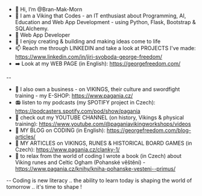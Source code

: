 - 👋 Hi, I’m @Bran-Mak-Morn
- 👀 I am a Viking that Codes - an IT enthusiast about Programming, AI, Education and Web App Development - using Python, Flask, Bootstrap & SQLAlchemy. 
- 🌱 Web App Developer
- 💞️ I enjoy creating & building and making ideas come to life
- 📫 Reach me through LINKEDIN and take a look at PROJECTS I've made: https://www.linkedin.com/in/jiri-svoboda-george-freedom/
- :arrow_right: Look at my WEB PAGE (in English): https://georgefreedom.com/
  
--
- :100: I also own a business - on VIKINGS, their culture and swordfight training - my E-SHOP: https://www.pagania.cz/
- :radio: listen to my podcasts (my SPOTIFY project in Czech): https://podcasters.spotify.com/pod/show/pagania
- :movie_camera: check out my YOUTUBE CHANNEL (on history, Vikings & physical training): https://www.youtube.com/@paganiavikingworkshops/videos
- :pencil: MY BLOG on CODING (in English): https://georgefreedom.com/blog-articles/
- :bookmark_tabs: MY ARTICLES on VIKINGS, RUNES & HISTORICAL BOARD GAMES (in Czech): https://www.pagania.cz/clanky-1/ 
- :blue_book: to relax from the world of coding I wrote a book (in Czech) about Viking runes and Celtic Ogham (Pohanské věštění) - https://www.pagania.cz/knihy/kniha-pohanske-vesteni--primus/

--
Coding is new literacy .. the ability to learn today is shaping the world of tomorrow .. it's time to shape !
<!---
Bran-Mak-Morn/Bran-Mak-Morn is a ✨ special ✨ repository because its `README.md` (this file) appears on your GitHub profile.
You can click the Preview link to take a look at your changes.
--->

